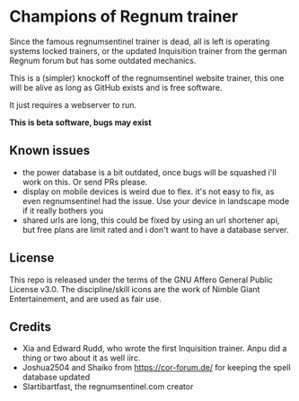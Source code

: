 # Champions of Regnum trainer

Since the famous regnumsentinel trainer is dead, all is left is operating
systems locked trainers, or the updated Inquisition trainer from the german
Regnum forum but has some outdated mechanics.

This is a (simpler) knockoff of the regnumsentinel website trainer, this one will
be alive as long as GitHub exists and is free software.

It just requires a webserver to run.

**This is beta software, bugs may exist**

## Known issues
* the power database is a bit outdated, once bugs will be squashed i'll work on this. Or send PRs
  please.
* display on mobile devices is weird due to flex. it's not easy to fix, as
  even regnumsentinel had the issue. Use your device in landscape mode if it
  really bothers you
* shared urls are long, this could be fixed by using an url shortener api,
  but free plans are limit rated and i don't want to have a database server.

## License

   This repo is released under the terms of the GNU Affero General Public License v3.0.
   The discipline/skill icons are the work of Nimble Giant Entertainement, and are used
   as fair use.

## Credits

* Xia and Edward Rudd, who wrote the first Inquisition trainer. Anpu did a
  thing or two about it as well iirc.
* Joshua2504 and Shaiko from https://cor-forum.de/ for keeping the spell database
  updated
* Slartibartfast, the regnumsentinel.com creator
